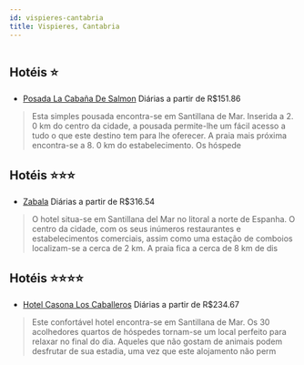 ```yaml
---
id: vispieres-cantabria
title: Vispieres, Cantabria
---
```


<center><img src="http://photos.hotelbeds.com/giata/39/399536/399536a_hb_a_001.jpg" alt="" /></center>


## Hotéis ⭐️

-    [Posada La Cabaña De Salmon](https://www.hurb.com/aud/https://www.hurb.com/hoteis/vispieres/posada-la-cabana-de-salmon-JNP-JP622754?cmp=18055) Diárias a partir de R$151.86
   > Esta simples pousada encontra-se em Santillana de Mar. Inserida a 2. 0 km do centro da cidade, a pousada permite-lhe um fácil acesso a tudo o que este destino tem para lhe oferecer. A praia mais próxima encontra-se a 8. 0 km do estabelecimento. Os hóspede

## Hotéis ⭐️⭐️⭐️

-    [Zabala](https://www.hurb.com/aud/https://www.hurb.com/hoteis/vispieres/zabala-JNP-JP906363?cmp=18055) Diárias a partir de R$316.54
   > O hotel situa-se em Santillana del Mar no litoral a norte de Espanha. O centro da cidade, com os seus inúmeros restaurantes e estabelecimentos comerciais, assim como uma estação de comboios localizam-se a cerca de 2 km. A praia fica a cerca de 8 km de dis

## Hotéis ⭐️⭐️⭐️⭐️

-    [Hotel Casona Los Caballeros](https://www.hurb.com/aud/https://www.hurb.com/hoteis/vispieres/hotel-casona-los-caballeros-JNP-JP821462?cmp=18055) Diárias a partir de R$234.67
   > Este confortável hotel encontra-se em Santillana de Mar. Os 30 acolhedores quartos de hóspedes tornam-se um local perfeito para relaxar no final do dia. Aqueles que não gostam de animais podem desfrutar de sua estadia, uma vez que este alojamento não perm
